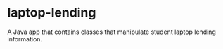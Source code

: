 # laptop-lending
A Java app that contains classes that manipulate student laptop lending information.
